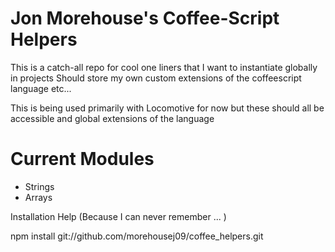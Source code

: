 Jon Morehouse's Coffee-Script Helpers
=

This is a catch-all repo for cool one liners that I want to instantiate globally in projects
Should store my own custom extensions of the coffeescript language etc...


This is being used primarily with Locomotive for now but these should all be accessible and global extensions of the language

Current Modules
=

-	Strings
-	Arrays


Installation Help (Because I can never remember ... )

npm install git://github.com/morehousej09/coffee_helpers.git


